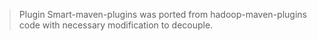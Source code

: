 > Plugin Smart-maven-plugins was ported from hadoop-maven-plugins code with necessary modification to decouple.
